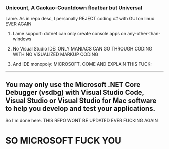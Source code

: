 ### Unicount, A Gaokao-Countdown floatbar but Universal

Lame. As in repo desc, I personally REJECT coding c# with GUI on linux EVER AGAIN

1. Lame support: dotnet can only create console apps on any-other-than-windows

2. No Visual Studio IDE: ONLY MANIACS CAN GO THROUGH CODING WITH NO VISUALIZED MARKUP CODING

3. And IDE monopoly: MICROSOFT, COME AND EXPLAIN THIS FUCK:

-------------------------------------------------------------------
You may only use the Microsoft .NET Core Debugger (vsdbg) with
Visual Studio Code, Visual Studio or Visual Studio for Mac software
to help you develop and test your applications.
-------------------------------------------------------------------

So I'm done here. THIS REPO WONT BE UPDATED EVER FUCKING AGAIN

# SO MICROSOFT FUCK YOU
